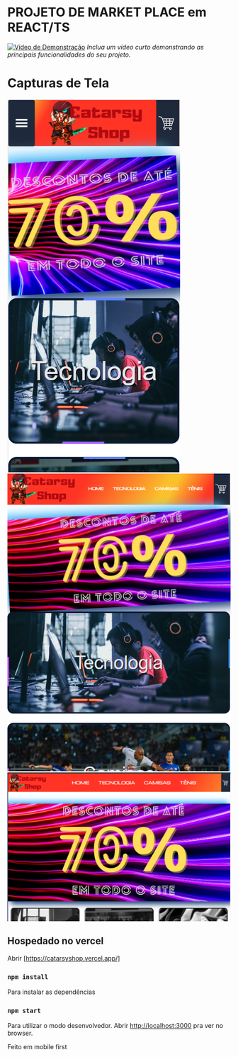 # PROJETO DE MARKET PLACE em REACT/TS


[![Vídeo de Demonstração](link_para_video_demo.png)](https://github.com/vieiran55/files_media/blob/main/loja.mp4)
*Inclua um vídeo curto demonstrando as principais funcionalidades do seu projeto.*

# Capturas de Tela
![alt](https://github.com/vieiran55/carrinho2/blob/main/src/assets/homeMobile.png)
![alt](https://github.com/vieiran55/carrinho2/blob/main/src/assets/HomeTablet.png)
![alt](https://github.com/vieiran55/carrinho2/blob/main/src/assets/homeDesktop.png)

## Hospedado no vercel
Abrir [https://catarsyshop.vercel.app/]

### `npm install`

Para instalar as dependências

### `npm start`

Para utilizar o modo desenvolvedor.
Abrir [http://localhost:3000](http://localhost:3000) pra ver no browser.

Feito em mobile first
